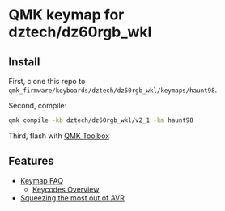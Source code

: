 # QMK keymap for dztech/dz60rgb_wkl

## Install

First, clone this repo to `qmk_firmware/keyboards/dztech/dz60rgb_wkl/keymaps/haunt98`.

Second, compile:

```sh
qmk compile -kb dztech/dz60rgb_wkl/v2_1 -km haunt98
```

Third, flash with [QMK Toolbox](https://github.com/qmk/qmk_toolbox)

## Features

- [Keymap FAQ](https://github.com/qmk/qmk_firmware/blob/master/docs/faq_keymap.md)
  - [Keycodes Overview](https://github.com/qmk/qmk_firmware/blob/master/docs/keycodes.md)
- [Squeezing the most out of AVR](https://github.com/qmk/qmk_firmware/blob/master/docs/squeezing_avr.md)
